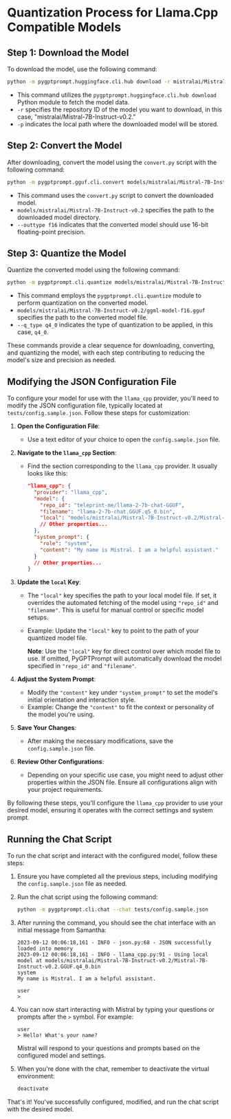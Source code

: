# Quantization Process for Llama.Cpp Compatible Models

## Step 1: Download the Model

To download the model, use the following command:

```sh
python -m pygptprompt.huggingface.cli.hub download -r mistralai/Mistral-7B-Instruct-v0.2 -p models/mistralai/Mistral-7B-Instruct-v0.2
```

- This command utilizes the `pygptprompt.huggingface.cli.hub download` Python module to fetch the model data.
- `-r` specifies the repository ID of the model you want to download, in this case, "mistralai/Mistral-7B-Instruct-v0.2."
- `-p` indicates the local path where the downloaded model will be stored.

## Step 2: Convert the Model

After downloading, convert the model using the `convert.py` script with the following command:

```sh
python -m pygptprompt.gguf.cli.convert models/mistralai/Mistral-7B-Instruct-v0.2 --outtype f16
```

- This command uses the `convert.py` script to convert the downloaded model.
- `models/mistralai/Mistral-7B-Instruct-v0.2` specifies the path to the downloaded model directory.
- `--outtype f16` indicates that the converted model should use 16-bit floating-point precision.

## Step 3: Quantize the Model

Quantize the converted model using the following command:

```sh
python -m pygptprompt.cli.quantize models/mistralai/Mistral-7B-Instruct-v0.2/ggml-model-f16.gguf --q_type q4_0
```

- This command employs the `pygptprompt.cli.quantize` module to perform quantization
  on the converted model.
- `models/mistralai/Mistral-7B-Instruct-v0.2/ggml-model-f16.gguf` specifies
  the path to the converted model file.
- `--q_type q4_0` indicates the type of quantization to be applied, in this
  case, `q4_0`.

These commands provide a clear sequence for downloading, converting, and
quantizing the model, with each step contributing to reducing the model's size
and precision as needed.

## Modifying the JSON Configuration File

To configure your model for use with the `llama_cpp` provider, you'll need to modify the JSON configuration file, typically located at `tests/config.sample.json`. Follow these steps for customization:

1. **Open the Configuration File**:
   - Use a text editor of your choice to open the `config.sample.json` file.

2. **Navigate to the `llama_cpp` Section**:
   - Find the section corresponding to the `llama_cpp` provider. It usually looks like this:

     ```json
     "llama_cpp": {
       "provider": "llama_cpp",
       "model": {
         "repo_id": "teleprint-me/llama-2-7b-chat-GGUF",
         "filename": "llama-2-7b-chat.GGUF.q5_0.bin",
         "local": "models/mistralai/Mistral-7B-Instruct-v0.2/Mistral-7B-Instruct-v0.2.GGUF.q4_0.bin",
         // Other properties...
       },
       "system_prompt": {
         "role": "system",
         "content": "My name is Mistral. I am a helpful assistant."
       }
       // Other properties...
     }
     ```

3. **Update the `local` Key**:
   - The `"local"` key specifies the path to your local model file. If set, it overrides the automated fetching of the model using `"repo_id"` and `"filename"`. This is useful for manual control or specific model setups.
   - Example: Update the `"local"` key to point to the path of your quantized model file.

     **Note**: Use the `"local"` key for direct control over which model file to use. If omitted, PyGPTPrompt will automatically download the model specified in `"repo_id"` and `"filename"`.

4. **Adjust the System Prompt**:
   - Modify the `"content"` key under `"system_prompt"` to set the model's initial orientation and interaction style.
   - Example: Change the `"content"` to fit the context or personality of the model you're using.

5. **Save Your Changes**:
   - After making the necessary modifications, save the `config.sample.json` file.

6. **Review Other Configurations**:
   - Depending on your specific use case, you might need to adjust other properties within the JSON file. Ensure all configurations align with your project requirements.

By following these steps, you'll configure the `llama_cpp` provider to use your desired model, ensuring it operates with the correct settings and system prompt.

## Running the Chat Script

To run the chat script and interact with the configured model, follow these
steps:

1. Ensure you have completed all the previous steps, including modifying the
   `config.sample.json` file as needed.

2. Run the chat script using the following command:

   ```sh
   python -m pygptprompt.cli.chat --chat tests/config.sample.json
   ```

3. After running the command, you should see the chat interface with an initial
   message from Samantha:

   ```
   2023-09-12 00:06:18,161 - INFO - json.py:68 - JSON successfully loaded into memory
   2023-09-12 00:06:18,161 - INFO - llama_cpp.py:91 - Using local model at models/mistralai/Mistral-7B-Instruct-v0.2/Mistral-7B-Instruct-v0.2.GGUF.q4_0.bin
   system
   My name is Mistral. I am a helpful assistant.

   user
   >
   ```

4. You can now start interacting with Mistral by typing your questions or
   prompts after the `>` symbol. For example:

   ```
   user
   > Hello! What's your name?
   ```

   Mistral will respond to your questions and prompts based on the configured
   model and settings.

5. When you're done with the chat, remember to deactivate the virtual
   environment:

   ```sh
   deactivate
   ```

That's it! You've successfully configured, modified, and run the chat script
with the desired model.
